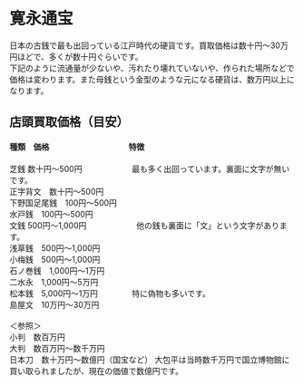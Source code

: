 # 寛永通宝
日本の古銭で最も出回っている江戸時代の硬貨です。買取価格は数十円～30万円ほどで、多くが数十円ぐらいです。    
下記のように流通量が少ないや、汚れたり壊れていないや、作られた場所などで価格は変わります。また母銭という金型のような元になる硬貨は、数万円以上になります。

## 店頭買取価格（目安）
#### 種類　価格　　　　　　　　　　特徴  
芝銭	数十円～500円  　　　　　　最も多く出回っています。裏面に文字が無いです。  
正字背文　数十円～500円  
下野国足尾銭　100円～500円  
水戸銭　100円～500円  
文銭	500円～1,000円  　　　　　　他の銭も裏面に「文」という文字があります。  
浅草銭　500円～1,000円  
小梅銭　500円～1,000円  
石ノ巻銭　1,000円～1万円  
二水永　1,000円～5万円  
松本銭　5,000円～1万円  　　　　特に偽物も多いです。  
島屋文　10万円～30万円<br><br>
＜参照＞  
小判　数百万円  
大判　数百万円～数千万円  
日本刀　数十万円～数億円（国宝など）  大包平は当時数千万円で国立博物館に買い取られましたが、現在の価値で数億円です。
